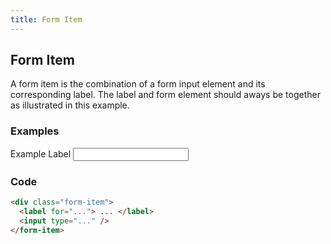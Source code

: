 ```yaml
---
title: Form Item
---
```

## Form Item
A form item is the combination of a form input element and its corresponding
label.  The label and form element should aways be together as illustrated
in this example.

### Examples
<div class="library__example">
  <div class="form-item">
    <label for="example-input">Example Label</label>
    <input type="text" name="example-input" />
  <div>
</div>

### Code
```html
<div class="form-item">
  <label for="..."> ... </label>
  <input type="..." />
</form-item>
```
